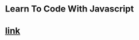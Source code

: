 # Learn To Code With Javascript

# [link](https://sabovoichita.github.io/learn-to-code-with-javascript/)
